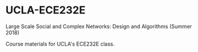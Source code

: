 # UCLA-ECE232E
Large Scale Social and Complex Networks: Design and Algorithms (Summer 2018)

Course materials for UCLA's ECE232E class.
